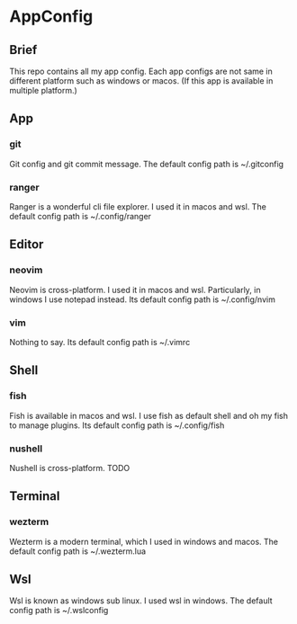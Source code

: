 # AppConfig

## Brief

This repo contains all my app config.
Each app configs are not same in different platform such as windows or macos.
(If this app is available in multiple platform.)

## App

### git

Git config and git commit message.
The default config path is ~/.gitconfig

### ranger

Ranger is a wonderful cli file explorer. I used it in macos and wsl.
The default config path is ~/.config/ranger

## Editor

### neovim

Neovim is cross-platform. I used it in macos and wsl. Particularly, in windows I use notepad instead.
Its default config path is ~/.config/nvim

### vim

Nothing to say.
Its default config path is ~/.vimrc

## Shell

### fish

Fish is available in macos and wsl. I use fish as default shell and oh my fish to manage plugins.
Its default config path is ~/.config/fish

### nushell

Nushell is cross-platform.
TODO

## Terminal

### wezterm

Wezterm is a modern terminal, which I used in windows and macos.
The default config path is ~/.wezterm.lua

## Wsl

Wsl is known as windows sub linux. I used wsl in windows.
The default config path is ~/.wslconfig
